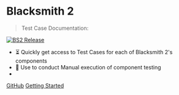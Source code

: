 # Blacksmith 2 
> Test Case Documentation: 
<!-- all-shields/my-badges:START -->
[![BS2 Release](https://img.shields.io/badge/BS2%20Release-1.7.0-lightgray.svg?style=flat&logo=)](https://github.com/EverFi/product-qa-automation) 
<!-- all-shields/my-badges:END -->

- :hourglass_flowing_sand: Quickly get access to Test Cases for each of Blacksmith 2's components
- :wrench: Use to conduct Manual execution of component testing
-  



[GitHub](https://github.com/eandersonEverfi/product-qa-docs) 
[Getting Started](README) 